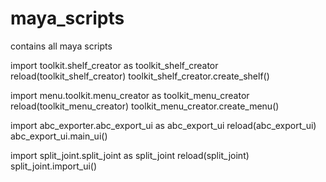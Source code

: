 # maya_scripts
contains all maya scripts


import toolkit.shelf_creator as toolkit_shelf_creator
reload(toolkit_shelf_creator)
toolkit_shelf_creator.create_shelf()

import menu.toolkit.menu_creator as toolkit_menu_creator
reload(toolkit_menu_creator)
toolkit_menu_creator.create_menu()

import abc_exporter.abc_export_ui as abc_export_ui
reload(abc_export_ui)
abc_export_ui.main_ui()

import split_joint.split_joint as split_joint
reload(split_joint)
split_joint.import_ui()
